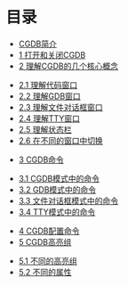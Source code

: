 目录
===

* [CGDB简介](<summary.md>)
* [1 打开和关闭CGDB](<1.0.md>)
* [2 理解CGDB的几个核心概念](<2.0.md>)
 - [2.1 理解代码窗口](<2.1.md>)
 - [2.2 理解GDB窗口](<2.2.md>)
 - [2.3 理解文件对话框窗口](<2.3.md>)
 - [2.4 理解TTY窗口](<2.4.md>)
 - [2.5 理解状态栏](<2.5.md>)
 - [2.6 在不同的窗口中切换](<2.6.md>)
* [3 CGDB命令](<3.0.md>)
 - [3.1 CGDB模式中的命令](<3.1.md>)
 - [3.2 GDB模式中的命令](<3.2.md>)
 - [3.3 文件对话框模式中的命令](<3.3.md>)
 - [3.4 TTY模式中的命令](<3.4.md>)
* [4 CGDB配置命令](<4.0.md>)
* [5 CGDB高亮组](<5.0.md>)
 - [5.1 不同的高亮组](<5.1.md>)
 - [5.2 不同的属性](<5.2.md>)
